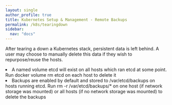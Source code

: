 ```yaml
---
layout: single
author_profile: true
title: Kubernetes Setup & Management - Remote Backups
permalink: /k8s/tearingdown
sidebar:
  nav: "docs"
---
```


After tearing a down a Kubernetes stack, persistent data is left behind. A user may choose to manually delete this data if they wish to repurpose/reuse the hosts.
<li>A named volume etcd will exist on all hosts which ran etcd at some point. Run docker volume rm etcd on each host to delete it</li>
<li>Backups are enabled by default and stored to /var/etcd/backups on hosts running etcd. Run rm -r /var/etcd/backups/* on one host (if network storage was mounted) or all hosts (if no network storage was mounted) to delete the backups</li>




